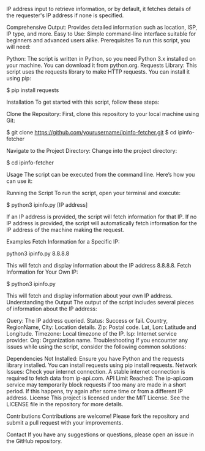 IP address input to retrieve information, or by default, it fetches details of the requester's IP address if none is specified.

Comprehensive Output: Provides detailed information such as location, ISP, IP type, and more.
Easy to Use: Simple command-line interface suitable for beginners and advanced users alike.
Prerequisites
To run this script, you will need:

Python: The script is written in Python, so you need Python 3.x installed on your machine. You can download it from python.org.
Requests Library: This script uses the requests library to make HTTP requests. You can install it using pip:

$ pip install requests

Installation
To get started with this script, follow these steps:

Clone the Repository:
First, clone this repository to your local machine using Git:

$ git clone https://github.com/yourusername/ipinfo-fetcher.git
$ cd ipinfo-fetcher

Navigate to the Project Directory:
Change into the project directory:

$ cd ipinfo-fetcher

Usage
The script can be executed from the command line. Here’s how you can use it:

Running the Script
To run the script, open your terminal and execute:

$ python3 ipinfo.py [IP address]

If an IP address is provided, the script will fetch information for that IP.
If no IP address is provided, the script will automatically fetch information for the IP address of the machine making the request.

Examples
Fetch Information for a Specific IP:

python3 ipinfo.py 8.8.8.8

This will fetch and display information about the IP address 8.8.8.8.
Fetch Information for Your Own IP:

$ python3 ipinfo.py

This will fetch and display information about your own IP address.
Understanding the Output
The output of the script includes several pieces of information about the IP address:

Query: The IP address queried.
Status: Success or fail.
Country, RegionName, City: Location details.
Zip: Postal code.
Lat, Lon: Latitude and Longitude.
Timezone: Local timezone of the IP.
Isp: Internet service provider.
Org: Organization name.
Troubleshooting
If you encounter any issues while using the script, consider the following common solutions:

Dependencies Not Installed: Ensure you have Python and the requests library installed. You can install requests using pip install requests.
Network Issues: Check your internet connection. A stable internet connection is required to fetch data from ip-api.com.
API Limit Reached: The ip-api.com service may temporarily block requests if too many are made in a short period. If this happens, try again after some time or from a different IP address.
License
This project is licensed under the MIT License. See the LICENSE file in the repository for more details.

Contributions
Contributions are welcome! Please fork the repository and submit a pull request with your improvements.

Contact
If you have any suggestions or questions, please open an issue in the GitHub repository.

